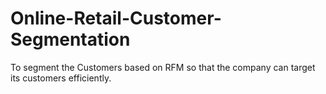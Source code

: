 # Online-Retail-Customer-Segmentation
To segment the Customers based on RFM so that the company can target its customers efficiently.
